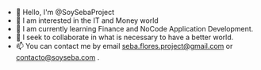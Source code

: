 - 👋 Hello, I'm @SoySebaProject
- 👀 I am interested in the IT and Money world
- 🌱 I am currently learning Finance and NoCode Application Development.
- 💞️ I seek to collaborate in what is necessary to have a better world.
- 📫 You can contact me by email seba.flores.project@gmail.com or contacto@soyseba.com .

<!---
SoySebaProject/SoySebaProject is a ✨ special ✨ repository because its `README.md` (this file) appears on your GitHub profile.
You can click the Preview link to take a look at your changes.
--->
